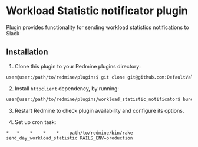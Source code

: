 # Workload Statistic notificator plugin

Plugin provides functionality for sending workload statistics notifications to Slack 

## Installation

1. Clone this plugin to your Redmine plugins directory:

```bash
user@user:/path/to/redmine/plugins$ git clone git@github.com:DefaultValue/redmine-workload-statistic-notificator.git workload_statistic_notificator
```

2. Install `httpclient` dependency, by running:

```bash
user@user:/path/to/redmine/plugins/workload_statistic_notificator$ bundle install
```
   
3. Restart Redmine to check plugin availability and configure its options.

4. Set up cron task:
```
*   *    *    *    *    path/to/redmine/bin/rake send_day_workload_statistic RAILS_ENV=production
``` 
